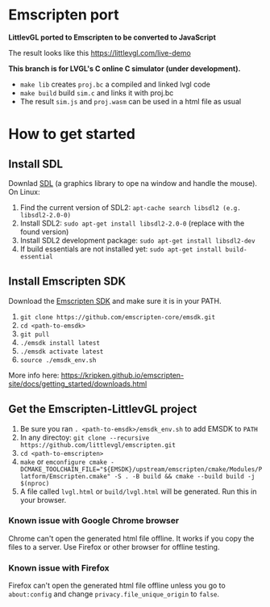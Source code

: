 # Emscripten port

**LittlevGL ported to Emscripten to be converted to JavaScript**

The result looks like this https://littlevgl.com/live-demo

**This branch is for LVGL's C online C simulator (under development).**
- `make lib` creates `proj.bc` a compiled and linked lvgl code
- `make build` build `sim.c` and links it with proj.bc
- The result `sim.js` and `proj.wasm` can be used in a html file as usual

# How to get started

## Install SDL

Downlad [SDL](https://www.libsdl.org/) (a graphics library to ope na window and handle the mouse). On Linux:
1. Find the current version of SDL2: `apt-cache search libsdl2 (e.g. libsdl2-2.0-0)`
2. Install SDL2: `sudo apt-get install libsdl2-2.0-0` (replace with the found version)
3. Install SDL2 development package: `sudo apt-get install libsdl2-dev`
4. If build essentials are not installed yet: `sudo apt-get install build-essential`


## Install Emscripten SDK
Download the [Emscripten SDK](https://kripken.github.io/emscripten-site/) and make sure it is in your PATH.

1. `git clone https://github.com/emscripten-core/emsdk.git`
2. `cd <path-to-emsdk>`
3. `git pull`
4. `./emsdk install latest`
5. `./emsdk activate latest`
6. `source ./emsdk_env.sh`

More info here: https://kripken.github.io/emscripten-site/docs/getting_started/downloads.html

## Get the Emscripten-LittlevGL project
1. Be sure you ran `. <path-to-emsdk>/emsdk_env.sh` to add EMSDK to `PATH`
2. In any directoy: `git clone --recursive https://github.com/littlevgl/emscripten.git`
3. `cd <path-to-emscripten>` 
4. `make` or `emconfigure cmake -DCMAKE_TOOLCHAIN_FILE="${EMSDK}/upstream/emscripten/cmake/Modules/Platform/Emscripten.cmake" -S . -B build && cmake --build build -j $(nproc)`
5. A file called `lvgl.html` or `build/lvgl.html` will be generated. Run this in your browser.


### Known issue with Google Chrome browser
Chrome can't open the generated html file offline. It works if you copy the files to a server. Use Firefox or other browser for offline testing.

### Known issue with Firefox
Firefox can't open the generated html file offline unless you go to `about:config` and change `privacy.file_unique_origin` to `false`.
